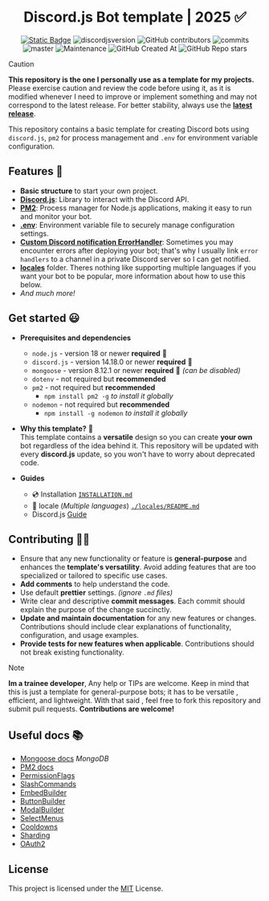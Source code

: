 <div style="text-align:center" align="center">

# Discord.js Bot template | 2025 ✅

<a href="https://discordjs.guide/" target="_blank">![Static Badge](https://img.shields.io/badge/DiscordJS-guide-379C6F)</a>
![discordjsversion](https://img.shields.io/badge/discord.js-^14.18.0-5865f2)
![GitHub contributors](https://img.shields.io/github/contributors/miguelmikkey/discordjs-bot-template?color=blue)
![commits](https://badgen.net/github/commits/miguelmikkey/discordjs-bot-template/)
![master](https://img.shields.io/github/last-commit/miguelmikkey/discordjs-bot-template/main)
![Maintenance](https://img.shields.io/maintenance/yes/2025)
![GitHub Created At](https://img.shields.io/github/created-at/miguelmikkey/discordjs-bot-template)
![GitHub Repo stars](https://img.shields.io/github/stars/miguelmikkey/discordjs-bot-template)

</div>

> [!CAUTION]
> **This repository is the one I personally use as a template for my projects.** Please exercise caution and review the code before using it, as it is modified whenever I need to improve or implement something and may not correspond to the latest release. For better stability, always use the [**latest release**](https://github.com/miguelmikkey/discordjs-bot-template/releases/).



This repository contains a basic template for creating Discord bots using `discord.js`, `pm2` for process management and `.env` for environment variable configuration.

## Features 🎨

- **Basic structure** to start your own project.
- [**Discord.js**](https://discord.js.org/): Library to interact with the Discord API.
- [**PM2**](https://pm2.keymetrics.io/): Process manager for Node.js applications, making it easy to run and monitor your bot.
- [**.env**](https://www.npmjs.com/package/dotenv): Environment variable file to securely manage configuration settings.
- [**Custom Discord notification ErrorHandler**](https://github.com/miguelmikkey/discordjs-bot-template/blob/main/INSTALLATION.md#7-test-the-bot-): Sometimes you may encounter errors after deploying your bot; that's why I usually link `error handlers` to a channel in a private Discord server so I can get notified.<br>
- [**locales**](https://github.com/miguelmikkey/discordjs-bot-template/tree/main/locales/README.md) folder. Theres nothing like supporting multiple languages if you want your bot to be popular, more information about how to use this below.
- *And much more!*

## Get started 😃
- **Prerequisites and dependencies**<br>
    - `node.js` - version 18 or newer **required** 🚨
    - `discord.js` - version 14.18.0 or newer **required** 🚨
    - `mongoose` - version 8.12.1 or newer **required** 🚨 *(can be disabled)*
    - `dotenv` - not required but **recommended**
    - `pm2` - not required but **recommended**
        - `npm install pm2 -g` *to install it globally*
    - `nodemon` - not required but **recommended**
        - `npm install -g nodemon` *to install it globally*

- **Why this template?** 🤔<br>
This template contains a **versatile** design so you can create **your own** bot regardless of the idea behind it. This repository will be updated with every **discord.js** update, so you won't have to worry about deprecated code.

- **Guides**
    - 💿 Installation [`INSTALLATION.md`](https://github.com/miguelmikkey/discordjs-bot-template/blob/main/INSTALLATION.md)
    - 📃 locale (*Multiple languages*) [`./locales/README.md`](https://github.com/miguelmikkey/discordjs-bot-template/tree/main/locales/README.md)
    - Discord.js [Guide](https://discordjs.guide/#before-you-begin)

## Contributing 💁‍♂️

- Ensure that any new functionality or feature is **general-purpose** and enhances the **template's versatility**. Avoid adding features that are too specialized or tailored to specific use cases.
- **Add comments** to help understand the code.
- Use default **prettier** settings. *(ignore `.md` files)*
- Write clear and descriptive **commit messages**. Each commit should explain the purpose of the change succinctly.
- **Update and maintain documentation** for any new features or changes. Contributions should include clear explanations of functionality, configuration, and usage examples.
- **Provide tests for new features when applicable**. Contributions should not break existing functionality.

> [!NOTE]
> **Im a trainee developer**, Any help or TIPs are welcome. Keep in mind that this is just a template for general-purpose bots; it has to be versatile , efficient, and lightweight. With that said , feel free to fork this repository and submit pull requests. **Contributions are welcome!**

## Useful docs 📚
- [Mongoose docs](https://mongoosejs.com/docs/) *MongoDB*
- [PM2 docs](https://pm2.keymetrics.io/docs/usage/quick-start/)
- [PermissionFlags](https://discord-api-types.dev/api/discord-api-types-v10#PermissionFlagsBits)
- [SlashCommands](https://discordjs.guide/slash-commands/response-methods.html)
- [EmbedBuilder](https://discordjs.guide/popular-topics/embeds.html)
- [ButtonBuilder](https://discordjs.guide/message-components/buttons.html)
- [ModalBuilder](https://discordjs.guide/interactions/modals.html#building-and-responding-with-modals)
- [SelectMenus](https://discordjs.guide/message-components/select-menus.html#building-string-select-menus)
- [Cooldowns](https://discordjs.guide/additional-features/cooldowns.html#resulting-code)
- [Sharding](https://discordjs.guide/sharding/#when-to-shard)
- [OAuth2](https://discordjs.guide/oauth2/#a-quick-example)
## License

This project is licensed under the [MIT](https://github.com/miguelmikkey/discord-bot-template/blob/main/LICENSE) License.
